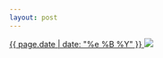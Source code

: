 ```yaml
---
layout: post
---
```


<p>
  <a href="/200">
    <time>{{ page.date | date: "%e %B %Y" }}</time>
    <img src="{{ site.assets_url }}/200.jpg">
  </a>
  
</p>
